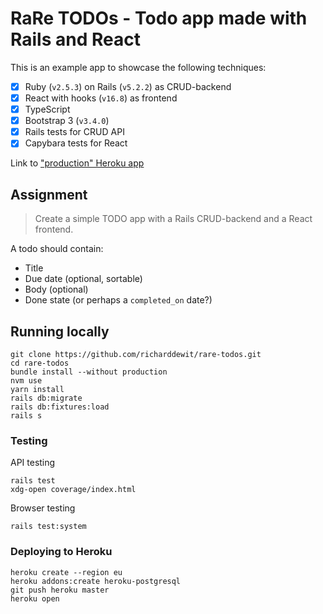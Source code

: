 # RaRe TODOs - Todo app made with Rails and React

This is an example app to showcase the following techniques:

- [x] Ruby (`v2.5.3`) on Rails (`v5.2.2`) as CRUD-backend
- [x] React with hooks (`v16.8`) as frontend
- [x] TypeScript
- [x] Bootstrap 3 (`v3.4.0`)
- [x] Rails tests for CRUD API
- [x] Capybara tests for React

Link to ["production" Heroku app](https://rare-todos.herokuapp.com/)

## Assignment

> Create a simple TODO app with a Rails CRUD-backend and a React frontend.

A todo should contain:

- Title
- Due date (optional, sortable)
- Body (optional)
- Done state (or perhaps a `completed_on` date?)

## Running locally

```
git clone https://github.com/richarddewit/rare-todos.git
cd rare-todos
bundle install --without production
nvm use
yarn install
rails db:migrate
rails db:fixtures:load
rails s
```

### Testing

API testing
```
rails test
xdg-open coverage/index.html
```

Browser testing
```
rails test:system
```

### Deploying to Heroku

```
heroku create --region eu
heroku addons:create heroku-postgresql
git push heroku master
heroku open
```
